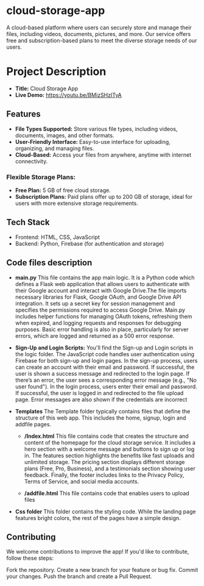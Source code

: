 # cloud-storage-app

A cloud-based platform where users can securely store and manage their files, including videos, documents, pictures, and more.
Our service offers free and subscription-based plans to meet the diverse storage needs of our users.


# Project Description 

+ **Title:** Cloud Storage App
+ **Live Demo:** https://youtu.be/BMizSHzITyA

## Features
+ **File Types Supported:** Store various file types, including videos, documents, images, and other formats.
+ **User-Friendly Interface:** Easy-to-use interface for uploading, organizing, and managing files.
+ **Cloud-Based:** Access your files from anywhere, anytime with internet connectivity.

### Flexible Storage Plans:
+ **Free Plan:** 5 GB of free cloud storage.
+ **Subscription Plans:** Paid plans offer up to 200 GB of storage, ideal for users with more extensive storage requirements.


## Tech Stack
+ Frontend: HTML, CSS, JavaScript
+ Backend: Python, Firebase (for authentication and storage)

## Code files description


+ **main.py**
  This file contains the app main logic. 
  It is a Python code which defines a Flask web application that allows users to authenticate with their Google account and interact with Google Drive.The file imports necessary libraries for Flask, Google OAuth, and Google Drive API integration. It sets up a secret key for session management and specifies the permissions required to access Google Drive. Main.py includes helper functions for managing OAuth tokens, refreshing them when expired, and logging requests and responses for debugging purposes. Basic error handling is also in place, particularly for server errors, which are logged and returned as a 500 error response.

+ **Sign-Up and Login Scripts:**
    You'll find the Sign-up and Login scripts in the logic folder.
    The JavaScript code handles user authentication using Firebase for both sign-up and login pages.
    In the sign-up process, users can create an account with their email and password. If successful, the user is shown a success message and redirected to the login page. If there’s an error, the user sees a corresponding error message (e.g., "No user found").
    In the login process, users enter their email and password. If successful, the user is logged in and redirected to the file upload page. Error messages are also shown if the credentials are incorrect

+ **Templates**
    The Template folder typically contains files that define the structure of this web app. 
    This includes the home, signup, login and addfile pages.

   * **/Index.html** 
    This file contains code that creates the structure and content of the homepage for the cloud storage service.
    It includes a hero section with a welcome message and buttons to sign up or log in. The features section highlights the benefits like fast uploads and unlimited storage. The pricing section displays different storage plans (Free, Pro, Business), and a testimonials section showing user feedback. Finally, the footer includes links to the Privacy Policy, Terms of Service, and social media accounts.

    * **/addfile.html**
    This file contains code that enables users to upload files

+ **Css folder**
 This folder contains the styling code. 
 While the landing page features bright colors, the rest of the pages have a simple design.


## Contributing
We welcome contributions to improve the app! If you'd like to contribute, follow these steps:

Fork the repository.
Create a new branch for your feature or bug fix.
Commit your changes.
Push the branch and create a Pull Request.


